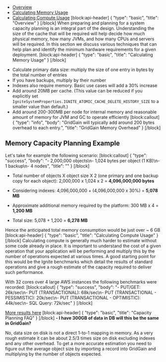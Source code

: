 * [Overview](#overview)
* [Calculating Memory Usage](#calculating-memory-usage)
* [Calculating Compute Usage](#calculating-compute-usage)
[block:api-header]
{
  "type": "basic",
  "title": "Overview"
}
[/block]
When preparing and planning for a system capacity planning is an integral part of the design. Understanding the size of the cache that will be required will help decide how much physical memory, how many JVMs, and how many CPUs and servers will be required. In this section we discuss various techniques that can help plan and identify the minimum hardware requirements for a given deployment.
[block:api-header]
{
  "type": "basic",
  "title": "Calculating Memory Usage"
}
[/block]
- Calculate primary data size: multiply the size of one entry in bytes by the total number of entries
- If you have backups, multiply by their number
- Indexes also require memory. Basic use cases will add a 30% increase
- Add around 20MB per cache. (This value can be reduced if you explicitly set `IgniteSystemProperties.IGNITE_ATOMIC_CACHE_DELETE_HISTORY_SIZE` to a smaller value than default.)
- Add around 200-300MB per node for internal memory and reasonable amount of memory for JVM and GC to operate efficiently
[block:callout]
{
  "type": "info",
  "body": "GridGain will typically add around 200 bytes overhead to each entry.",
  "title": "GridGain Memory Overhead"
}
[/block]
## Memory Capacity Planning Example

Let's take for example the following scenario:
[block:callout]
{
  "type": "success",
  "body": "- 2,000,000 objects\n- 1,024 bytes per object (1 KB)\n- 1 backup\n- 4 nodes",
  "title": ""
}
[/block]
- Total number of objects X object size X 2 (one primary and one backup copy for each object):
2,000,000 x 1,024 x 2 = **4,096,000,000 bytes**

- Considering indexes:
4,096,000,000 + (4,096,000,000 x 30%) = **5,078 MB**

- Approximate additional memory required by the platform:
300 MB x 4 = **1,200 MB**

- Total size:
5,078 + 1,200 = **6,278 MB**

Hence the anticipated total memory consumption would be just over ~ 6 GB
[block:api-header]
{
  "type": "basic",
  "title": "Calculating Compute Usage"
}
[/block]
Calculating compute is generally much harder to estimate without some code already in place. It is important to understand the cost of a given operation that your application will be performing and multiply this by the number of operations expected at various times. A good starting point for this would be the Ignite benchmarks which detail the results of standard operations and give a rough estimate of the capacity required to deliver such performance.

With 32 cores over 4 large AWS instances the following benchmarks were recorded:
[block:callout]
{
  "type": "success",
  "body": "- PUT/GET: 26k/sec\n- PUT (TRANSACTIONAL): 68k/sec\n- PUT (TRANSACTIONAL - PESSIMISTIC): 20k/sec\n- PUT (TRANSACTIONAL - OPTIMISTIC): 44k/sec\n- SQL Query: 72k/sec"
}
[/block]


[More results here](http://www.gridgain.com/resources/benchmarks/ignite-vs-hazelcast-benchmarks)
[block:api-header]
{
  "type": "basic",
  "title": "Capacity Planning FAQ"
}
[/block]
**- I have 300GB of data in DB will this be the same in GridGain?**

No, data size on disk is not a direct 1-to-1 mapping in memory. As a very rough estimate it can be about 2.5/3 times size on disk excluding indexes and any other overhead. To get a more accurate estimation you need to figure out the average object size by importing a record into GridGain and multiplying by the number of objects expected.